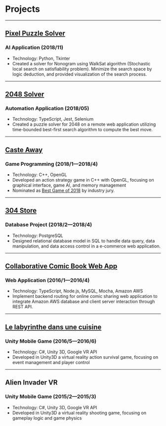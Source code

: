 # Projects
-------------------------
## [Pixel Puzzle Solver](https://github.com/UBCSamSung/Pixel-Puzzle-Solver)
### AI Application (2018/11)
* Technology: Python, Tkinter
* Created a solver for Nonogram using WalkSat algorithm (Stochastic local search on satisfiability problem). Minimize
the search space by logic deduction, and provided visualization of the search process.

-------------------------
## [2048 Solver](https://github.com/UBCSamSung/2048-WebDriver-Solver)
### Automation Application (2018/05)
* Technology: TypeScript, Jest, Selenium
* Created a puzzle solver for 2048 on a remote web application utilizing time-bounded best-first search algorithm to
compute the best move.

-------------------------
## [Caste Away](https://github.com/ggu/CPSC436D)
### Game Programming (2018/1—2018/4)
* Technology: C++, OpenGL
* Developed an action strategy game in C++ with OpenGL, focusing on graphical interface, game AI, and memory
management
* Nominated as [Best Game of 2018](https://www.cs.ubc.ca/~sheffa/games_course/previous/previous_games.html) by industry jury.

-------------------------
## [304 Store](https://github.com/nicolehli/CPSC304)
### Database Project (2018/2—2018/4)
* Technology: PostgreSQL
* Designed relational database model in SQL to handle data query, data manipulation, and data
access control in a e-commerce web application.

-------------------------
## [Collaborative Comic Book Web App](https://github.com/UBC-CS310-2015w2/Team-Rocket)
### Web Application (2016/1—2016/4)
* Technology: TypeScript, Node.js, MySQL, Mocha, Amazon AWS
* Implement backend routing for online comic sharing web application to integrate Amazon AWS
database and client server interaction through REST API.

-------------------------
## [Le labyrinthe dans une cuisine](https://github.com/edwardyh/GlobalVRGameJam2015)
### Unity Mobile Game (2016/5—2016/6)
* Technology: C#, Unity 3D, Google VR API
* Developed in Unity3D a virtual reality action survival game, focusing on event management and
player control

-------------------------
## Alien Invader VR
### Unity Mobile Game (2015/2—2015/3)
* Technology: C#, Unity 3D, Google VR API
* Developed in Unity3D a virtual reality shooting game, focusing on gameplay logic and game physics